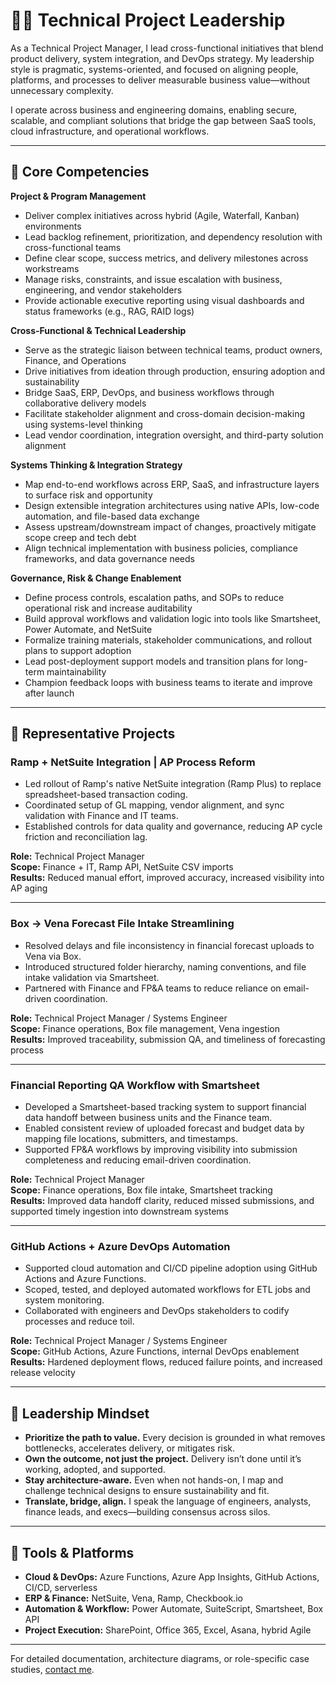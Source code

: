 # 👨‍💻 Technical Project Leadership

As a Technical Project Manager, I lead cross-functional initiatives that blend product delivery, system integration, and DevOps strategy. My leadership style is pragmatic, systems-oriented, and focused on aligning people, platforms, and processes to deliver measurable business value—without unnecessary complexity.

I operate across business and engineering domains, enabling secure, scalable, and compliant solutions that bridge the gap between SaaS tools, cloud infrastructure, and operational workflows.

---

## 🧩 Core Competencies

**Project & Program Management**

- Deliver complex initiatives across hybrid (Agile, Waterfall, Kanban) environments  
- Lead backlog refinement, prioritization, and dependency resolution with cross-functional teams  
- Define clear scope, success metrics, and delivery milestones across workstreams  
- Manage risks, constraints, and issue escalation with business, engineering, and vendor stakeholders  
- Provide actionable executive reporting using visual dashboards and status frameworks (e.g., RAG, RAID logs)

**Cross-Functional & Technical Leadership**

- Serve as the strategic liaison between technical teams, product owners, Finance, and Operations  
- Drive initiatives from ideation through production, ensuring adoption and sustainability  
- Bridge SaaS, ERP, DevOps, and business workflows through collaborative delivery models  
- Facilitate stakeholder alignment and cross-domain decision-making using systems-level thinking  
- Lead vendor coordination, integration oversight, and third-party solution alignment

**Systems Thinking & Integration Strategy**

- Map end-to-end workflows across ERP, SaaS, and infrastructure layers to surface risk and opportunity  
- Design extensible integration architectures using native APIs, low-code automation, and file-based data exchange  
- Assess upstream/downstream impact of changes, proactively mitigate scope creep and tech debt  
- Align technical implementation with business policies, compliance frameworks, and data governance needs

**Governance, Risk & Change Enablement**

- Define process controls, escalation paths, and SOPs to reduce operational risk and increase auditability  
- Build approval workflows and validation logic into tools like Smartsheet, Power Automate, and NetSuite  
- Formalize training materials, stakeholder communications, and rollout plans to support adoption  
- Lead post-deployment support models and transition plans for long-term maintainability  
- Champion feedback loops with business teams to iterate and improve after launch


---

## 🚧 Representative Projects

### Ramp + NetSuite Integration | AP Process Reform

- Led rollout of Ramp's native NetSuite integration (Ramp Plus) to replace spreadsheet-based transaction coding.
- Coordinated setup of GL mapping, vendor alignment, and sync validation with Finance and IT teams.
- Established controls for data quality and governance, reducing AP cycle friction and reconciliation lag.

**Role:** Technical Project Manager  
**Scope:** Finance + IT, Ramp API, NetSuite CSV imports  
**Results:** Reduced manual effort, improved accuracy, increased visibility into AP aging

---

### Box → Vena Forecast File Intake Streamlining

- Resolved delays and file inconsistency in financial forecast uploads to Vena via Box.
- Introduced structured folder hierarchy, naming conventions, and file intake validation via Smartsheet.
- Partnered with Finance and FP&A teams to reduce reliance on email-driven coordination.

**Role:** Technical Project Manager / Systems Engineer    
**Scope:** Finance operations, Box file management, Vena ingestion  
**Results:** Improved traceability, submission QA, and timeliness of forecasting process

---

### Financial Reporting QA Workflow with Smartsheet

- Developed a Smartsheet-based tracking system to support financial data handoff between business units and the Finance team.
- Enabled consistent review of uploaded forecast and budget data by mapping file locations, submitters, and timestamps.
- Supported FP&A workflows by improving visibility into submission completeness and reducing email-driven coordination.

**Role:** Technical Project Manager  
**Scope:** Finance operations, Box file intake, Smartsheet tracking  
**Results:** Improved data handoff clarity, reduced missed submissions, and supported timely ingestion into downstream systems


---

### GitHub Actions + Azure DevOps Automation

- Supported cloud automation and CI/CD pipeline adoption using GitHub Actions and Azure Functions.
- Scoped, tested, and deployed automated workflows for ETL jobs and system monitoring.
- Collaborated with engineers and DevOps stakeholders to codify processes and reduce toil.

**Role:** Technical Project Manager / Systems Engineer  
**Scope:** GitHub Actions, Azure Functions, internal DevOps enablement  
**Results:** Hardened deployment flows, reduced failure points, and increased release velocity

---

## 🔑 Leadership Mindset

- **Prioritize the path to value.** Every decision is grounded in what removes bottlenecks, accelerates delivery, or mitigates risk.
- **Own the outcome, not just the project.** Delivery isn’t done until it’s working, adopted, and supported.
- **Stay architecture-aware.** Even when not hands-on, I map and challenge technical designs to ensure sustainability and fit.
- **Translate, bridge, align.** I speak the language of engineers, analysts, finance leads, and execs—building consensus across silos.

---

## 🧰 Tools & Platforms

- **Cloud & DevOps:** Azure Functions, Azure App Insights, GitHub Actions, CI/CD, serverless
- **ERP & Finance:** NetSuite, Vena, Ramp, Checkbook.io
- **Automation & Workflow:** Power Automate, SuiteScript, Smartsheet, Box API
- **Project Execution:** SharePoint, Office 365, Excel, Asana, hybrid Agile

---

For detailed documentation, architecture diagrams, or role-specific case studies, [contact me](contact.md).
